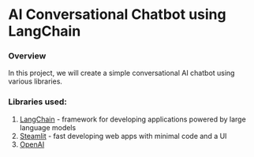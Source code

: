 # AI Conversational Chatbot using LangChain

### Overview

In this project, we will create a simple conversational AI chatbot using various libraries.

### Libraries used:

1. [LangChain](https://python.langchain.com/docs/get_started/introduction) - framework for developing applications powered by large language models
2. [Steamlit](https://docs.streamlit.io/) - fast developing web apps with minimal code and a UI
3. [OpenAI](https://openai.com/)